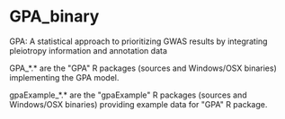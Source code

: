 GPA_binary
==========

GPA: A statistical approach to prioritizing GWAS results by integrating pleiotropy information and annotation data


GPA_\*\.\* are the "GPA" R packages (sources and Windows/OSX binaries) implementing the GPA model.

gpaExample_\*\.\* are the "gpaExample" R packages (sources and Windows/OSX binaries) providing example data for "GPA" R package. 
